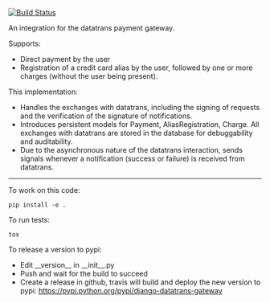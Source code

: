 [![Build Status](https://travis-ci.org/skioo/django-datatrans-gateway.svg?branch=master)](https://travis-ci.org/skioo/django-datatrans-gateway)


An integration for the datatrans payment gateway.

Supports:
- Direct payment by the user
- Registration of a credit card alias by the user, followed by one or more charges (without the user being present).


This implementation:
- Handles the exchanges with datatrans, including the signing of requests and the verification of the signature of notifications.
- Introduces persistent models for Payment, AliasRegistration, Charge. All exchanges with datatrans are stored in the database for debuggability and auditability.
- Due to the asynchronous nature of the datatrans interaction, sends signals whenever a notification (success or failure) is received from datatrans.

----

To work on this code:

    pip install -e .

To run tests:

    tox

To release a version to pypi:
- Edit \_\_version\_\_ in \_\_init\_\_.py
- Push and wait for the build to succeed
- Create a release in github, travis will build and deploy the new version to pypi: https://pypi.python.org/pypi/django-datatrans-gateway

